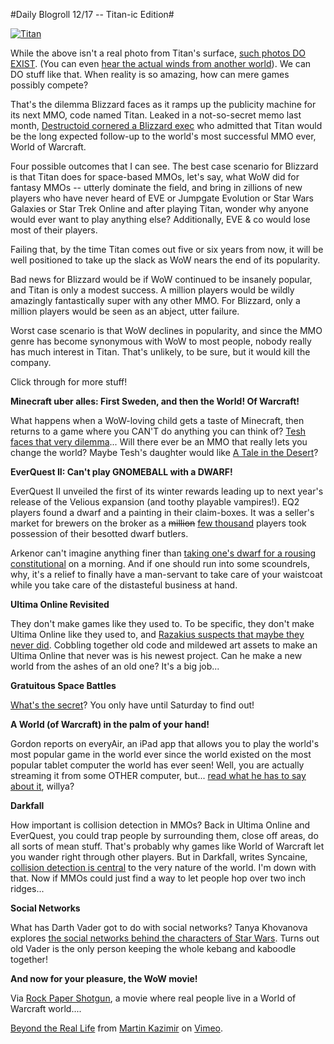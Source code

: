 #Daily Blogroll 12/17 -- Titan-ic Edition#

[![](http://westkarana.com/wp-content/uploads/2010/12/titan.png "Titan")](http://westkarana.com/wp-content/uploads/2010/12/titan.png)

While the above isn't a real photo from Titan's surface, [such photos DO EXIST](http://science.nasa.gov/science-news/science-at-nasa/2005/16jan_titan/). (You can even [hear the actual winds from another world](http://www.esa.int/SPECIALS/Cassini-Huygens/SEM85Q71Y3E_1.html)). We can DO stuff like that. When reality is so amazing, how can mere games possibly compete?

That's the dilemma Blizzard faces as it ramps up the publicity machine for its next MMO, code named Titan. Leaked in a not-so-secret memo last month, [Destructoid cornered a Blizzard exec](http://www.destructoid.com/vgas-interviews-mortal-kombat-and-blizzard-189714.phtml) who admitted that Titan would be the long expected follow-up to the world's most successful MMO ever, World of Warcraft.

Four possible outcomes that I can see. The best case scenario for Blizzard is that Titan does for space-based MMOs, let's say, what WoW did for fantasy MMOs -- utterly dominate the field, and bring in zillions of new players who have never heard of EVE or Jumpgate Evolution or Star Wars Galaxies or Star Trek Online and after playing Titan, wonder why anyone would ever want to play anything else? Additionally, EVE & co would lose most of their players.

Failing that, by the time Titan comes out five or six years from now, it will be well positioned to take up the slack as WoW nears the end of its popularity.

Bad news for Blizzard would be if WoW continued to be insanely popular, and Titan is only a modest success. A million players would be wildly amazingly fantastically super with any other MMO. For Blizzard, only a million players would be seen as an abject, utter failure.

Worst case scenario is that WoW declines in popularity, and since the MMO genre has become synonymous with WoW to most people, nobody really has much interest in Titan. That's unlikely, to be sure, but it would kill the company.

Click through for more stuff!


**Minecraft uber alles: First Sweden, and then the World! Of Warcraft!**

What happens when a WoW-loving child gets a taste of Minecraft, then returns to a game where you CAN'T do anything you can think of? [Tesh faces that very dilemma](http://tishtoshtesh.wordpress.com/2010/12/16/how-minecraft-ruined-world-of-warcraft/)... Will there ever be an MMO that really lets you change the world? Maybe Tesh's daughter would like [A Tale in the Desert](http://www.atitd.com/)?

**EverQuest II: Can't play GNOMEBALL with a DWARF!**

EverQuest II unveiled the first of its winter rewards leading up to next year's release of the Velious expansion (and toothy playable vampires!). EQ2 players found a dwarf and a painting in their claim-boxes. It was a seller's market for brewers on the broker as a ~~million~~ [few thousand](http://simple-n-complex.blogspot.com/2010/03/xfire-game.html) players took possession of their besotted dwarf butlers. 

Arkenor can't imagine anything finer than [taking one's dwarf for a rousing constitutional](http://www.arksark.org/blog/4443/eq2-cometh-the-hour-cometh-the-butler/) on a morning. And if one should run into some scoundrels, why, it's a relief to finally have a man-servant to take care of your waistcoat while you take care of the distasteful business at hand.

**Ultima Online Revisited**

They don't make games like they used to. To be specific, they don't make Ultima Online like they used to, and [Razakius suspects that maybe they never did](http://razakius.com/uncategorized/re-creating-uo/). Cobbling together old code and mildewed art assets to make an Ultima Online that never was is his newest project. Can he make a new world from the ashes of an old one? It's a big job...

**Gratuitous Space Battles**

[What's the secret](http://positech.co.uk/cliffsblog/?p=960)? You only have until Saturday to find out!

**A World (of Warcraft) in the palm of your hand!**

Gordon reports on everyAir, an iPad app that allows you to play the world's most popular game in the world ever since the world existed on the most popular tablet computer the world has ever seen! Well, you are actually streaming it from some OTHER computer, but... [read what he has to say about it](http://blog.weflyspitfires.com/2010/12/14/wow-on-the-ipad/), willya?

**Darkfall**

How important is collision detection in MMOs? Back in Ultima Online and EverQuest, you could trap people by surrounding them, close off areas, do all sorts of mean stuff. That's probably why games like World of Warcraft let you wander right through other players. But in Darkfall, writes Syncaine, [collision detection is central](http://syncaine.wordpress.com/2010/12/14/collision-detection-revisited/) to the very nature of the world. I'm down with that. Now if MMOs could just find a way to let people hop over two inch ridges...

**Social Networks**

What has Darth Vader got to do with social networks? Tanya Khovanova explores [the social networks behind the characters of Star Wars](http://blog.tanyakhovanova.com/?p=289). Turns out old Vader is the only person keeping the whole kebang and kaboodle together!

**And now for your pleasure, the WoW movie!**

Via [Rock Paper Shotgun](http://www.rockpapershotgun.com/2010/12/16/world-of-cor-craft/), a movie where real people live in a World of Warcraft world....

[Beyond the Real Life](http://vimeo.com/17703196) from [Martin Kazimir](http://vimeo.com/user5453314) on [Vimeo](http://vimeo.com).



